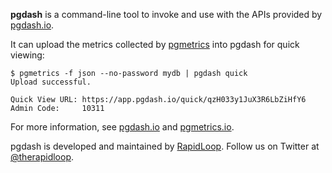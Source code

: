 
**pgdash** is a command-line tool to invoke and use with the APIs provided by
[pgdash.io](https://pgdash.io).

It can upload the metrics collected by [pgmetrics](https://pgmetrics.io) into
pgdash for quick viewing:

```
$ pgmetrics -f json --no-password mydb | pgdash quick
Upload successful.

Quick View URL: https://app.pgdash.io/quick/qzH033y1JuX3R6LbZiHfY6
Admin Code:     10311
```

For more information, see [pgdash.io](https://pgdash.io) and
[pgmetrics.io](https://pgmetrics.io).

pgdash is developed and maintained by [RapidLoop](https://rapidloop.com).
Follow us on Twitter at [@therapidloop](https://twitter.com/therapidloop/).

